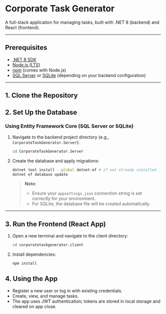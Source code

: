 # Corporate Task Generator

A full-stack application for managing tasks, built with .NET 8 (backend) and React (frontend).

---

## Prerequisites

- [.NET 8 SDK](https://dotnet.microsoft.com/download/dotnet/8.0)
- [Node.js (LTS)](https://nodejs.org/)
- [npm](https://www.npmjs.com/) (comes with Node.js)
- [SQL Server](https://www.microsoft.com/en-us/sql-server/sql-server-downloads) or [SQLite](https://www.sqlite.org/download.html) (depending on your backend configuration)

---

## 1. Clone the Repository

## 2. Set Up the Database

### Using Entity Framework Core (SQL Server or SQLite)

1. Navigate to the backend project directory (e.g., `CorporateTaskGenerator.Server`):

    ```bash
    cd CorporateTaskGenerator.Server
    ```

2. Create the database and apply migrations:

    ```bash
    dotnet tool install --global dotnet-ef # if not already installed
    dotnet ef database update
    ```

   > **Note:**  
   > - Ensure your `appsettings.json` connection string is set correctly for your environment.
   > - For SQLite, the database file will be created automatically.

---

## 3. Run the Frontend (React App)

1. Open a new terminal and navigate to the client directory:

    ```bash
    cd corporatetaskgenerator.client
    ```

2. Install dependencies:

    ```bash
    npm install
    ```

## 4. Using the App

- Register a new user or log in with existing credentials.
- Create, view, and manage tasks.
- The app uses JWT authentication; tokens are stored in local storage and cleared on app close.